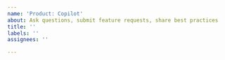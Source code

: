 ```yaml
---
name: 'Product: Copilot'
about: Ask questions, submit feature requests, share best practices
title: ''
labels: ''
assignees: ''

---
```



